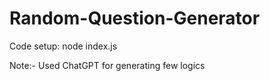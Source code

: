 # Random-Question-Generator

Code setup:
node index.js

Note:- Used ChatGPT for generating few logics
